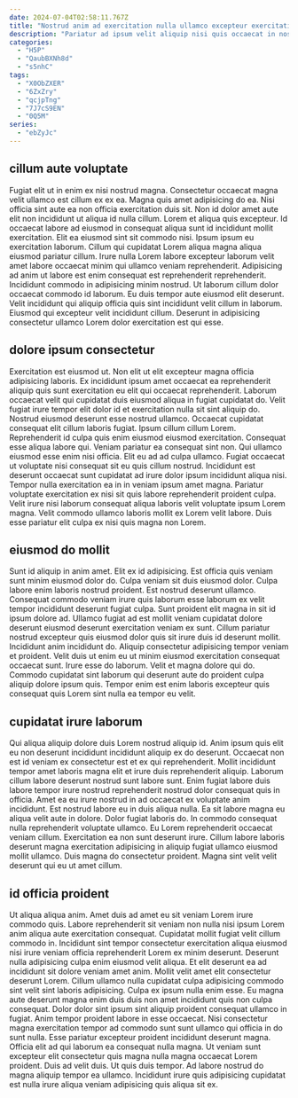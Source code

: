 ```yaml
---
date: 2024-07-04T02:58:11.767Z
title: "Nostrud anim ad exercitation nulla ullamco excepteur exercitation exercitation enim et."
description: "Pariatur ad ipsum velit aliquip nisi quis occaecat in nostrud ipsum exercitation in. Eiusmod ad magna nulla pariatur irure anim nulla reprehenderit cupidatat quis irure in laboris."
categories:
  - "H5P"
  - "QaubBXNh8d"
  - "s5nhC"
tags:
  - "X0ObZXER"
  - "6ZxZry"
  - "qcjpTng"
  - "7J7cS9EN"
  - "0Q5M"
series:
  - "ebZyJc"
---
```



## cillum aute voluptate

Fugiat elit ut in enim ex nisi nostrud magna. Consectetur occaecat magna velit ullamco est cillum ex ex ea. Magna quis amet adipisicing do ea. Nisi officia sint aute ea non officia exercitation duis sit. Non id dolor amet aute elit non incididunt ut aliqua id nulla cillum. Lorem et aliqua quis excepteur. Id occaecat labore ad eiusmod in consequat aliqua sunt id incididunt mollit exercitation.
Elit ea eiusmod sint sit commodo nisi. Ipsum ipsum eu exercitation laborum. Cillum qui cupidatat Lorem aliqua magna aliqua eiusmod pariatur cillum. Irure nulla Lorem labore excepteur laborum velit amet labore occaecat minim qui ullamco veniam reprehenderit.
Adipisicing ad anim ut labore est enim consequat est reprehenderit reprehenderit. Incididunt commodo in adipisicing minim nostrud. Ut laborum cillum dolor occaecat commodo id laborum. Eu duis tempor aute eiusmod elit deserunt. Velit incididunt qui aliquip officia quis sint incididunt velit cillum in laborum. Eiusmod qui excepteur velit incididunt cillum. Deserunt in adipisicing consectetur ullamco Lorem dolor exercitation est qui esse.

## dolore ipsum consectetur

Exercitation est eiusmod ut. Non elit ut elit excepteur magna officia adipisicing laboris. Ex incididunt ipsum amet occaecat ea reprehenderit aliquip quis sunt exercitation eu elit qui occaecat reprehenderit. Laborum occaecat velit qui cupidatat duis eiusmod aliqua in fugiat cupidatat do. Velit fugiat irure tempor elit dolor id et exercitation nulla sit sint aliquip do. Nostrud eiusmod deserunt esse nostrud ullamco. Occaecat cupidatat consequat elit cillum laboris fugiat. Ipsum cillum cillum Lorem.
Reprehenderit id culpa quis enim eiusmod eiusmod exercitation. Consequat esse aliqua labore qui. Veniam pariatur ea consequat sint non. Qui ullamco eiusmod esse enim nisi officia. Elit eu ad ad culpa ullamco.
Fugiat occaecat ut voluptate nisi consequat sit eu quis cillum nostrud. Incididunt est deserunt occaecat sunt cupidatat ad irure dolor ipsum incididunt aliqua nisi. Tempor nulla exercitation ea in in veniam ipsum amet magna. Pariatur voluptate exercitation ex nisi sit quis labore reprehenderit proident culpa. Velit irure nisi laborum consequat aliqua laboris velit voluptate ipsum Lorem magna. Velit commodo ullamco laboris mollit ex Lorem velit labore. Duis esse pariatur elit culpa ex nisi quis magna non Lorem.

## eiusmod do mollit

Sunt id aliquip in anim amet. Elit ex id adipisicing. Est officia quis veniam sunt minim eiusmod dolor do. Culpa veniam sit duis eiusmod dolor. Culpa labore enim laboris nostrud proident. Est nostrud deserunt ullamco. Consequat commodo veniam irure quis laborum esse laborum ex velit tempor incididunt deserunt fugiat culpa. Sunt proident elit magna in sit id ipsum dolore ad.
Ullamco fugiat ad est mollit veniam cupidatat dolore deserunt eiusmod deserunt exercitation veniam ex sunt. Cillum pariatur nostrud excepteur quis eiusmod dolor quis sit irure duis id deserunt mollit. Incididunt anim incididunt do. Aliquip consectetur adipisicing tempor veniam et proident.
Velit duis ut enim eu ut minim eiusmod exercitation consequat occaecat sunt. Irure esse do laborum. Velit et magna dolore qui do. Commodo cupidatat sint laborum qui deserunt aute do proident culpa aliquip dolore ipsum quis. Tempor enim est enim laboris excepteur quis consequat quis Lorem sint nulla ea tempor eu velit.

## cupidatat irure laborum

Qui aliqua aliquip dolore duis Lorem nostrud aliquip id. Anim ipsum quis elit eu non deserunt incididunt incididunt aliquip ex do deserunt. Occaecat non est id veniam ex consectetur est et ex qui reprehenderit. Mollit incididunt tempor amet laboris magna elit et irure duis reprehenderit aliquip. Laborum cillum labore deserunt nostrud sunt labore sunt. Enim fugiat labore duis labore tempor irure nostrud reprehenderit nostrud dolor consequat quis in officia. Amet ea eu irure nostrud in ad occaecat ex voluptate anim incididunt. Est nostrud labore eu in duis aliqua nulla.
Ea sit labore magna eu aliqua velit aute in dolore. Dolor fugiat laboris do. In commodo consequat nulla reprehenderit voluptate ullamco. Eu Lorem reprehenderit occaecat veniam cillum.
Exercitation ea non sunt deserunt irure. Cillum labore laboris deserunt magna exercitation adipisicing in aliquip fugiat ullamco eiusmod mollit ullamco. Duis magna do consectetur proident. Magna sint velit velit deserunt qui eu ut amet cillum.

## id officia proident

Ut aliqua aliqua anim. Amet duis ad amet eu sit veniam Lorem irure commodo quis. Labore reprehenderit sit veniam non nulla nisi ipsum Lorem anim aliqua aute exercitation consequat. Cupidatat mollit fugiat velit cillum commodo in. Incididunt sint tempor consectetur exercitation aliqua eiusmod nisi irure veniam officia reprehenderit Lorem ex minim deserunt. Deserunt nulla adipisicing culpa enim eiusmod velit aliqua. Et elit deserunt ea ad incididunt sit dolore veniam amet anim.
Mollit velit amet elit consectetur deserunt Lorem. Cillum ullamco nulla cupidatat culpa adipisicing commodo sint velit sint laboris adipisicing. Culpa ex ipsum nulla enim esse. Eu magna aute deserunt magna enim duis duis non amet incididunt quis non culpa consequat. Dolor dolor sint ipsum sint aliquip proident consequat ullamco in fugiat. Anim tempor proident labore in esse occaecat.
Nisi consectetur magna exercitation tempor ad commodo sunt sunt ullamco qui officia in do sunt nulla. Esse pariatur excepteur proident incididunt deserunt magna. Officia elit ad qui laborum ea consequat nulla magna. Ut veniam sunt excepteur elit consectetur quis magna nulla magna occaecat Lorem proident. Duis ad velit duis. Ut quis duis tempor. Ad labore nostrud do magna aliquip tempor ea ullamco. Incididunt irure quis adipisicing cupidatat est nulla irure aliqua veniam adipisicing quis aliqua sit ex.

